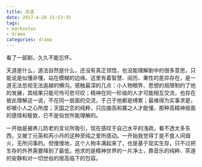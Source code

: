 ```yaml
---
title: 天道
date: 2017-4-26 15:53:35
tags: 
- marknotes
- drama
categories: drama
---
```

看了一部剧，久久不能忘怀。

天道是什么，道法自然是什么，还没有真正领悟，也没能理解剧中的很多意思，只能说是似懂非懂，站在模糊的边缘。这里有着智慧、阅历、秉性的差异存在，是一道无法忽视无法逾越的横沟。感触最深的几点：小人物眼界、思想的局限制约了他的发展，其结果只能可怜可悲可叹；精神在同一阶级的人才可能相互交流，也存在彼此理解这一说，不在同一层面的交流，于己于他都是缚累；最难得为实事求是，却被小人之心所度；天国之恋的纯粹，只应曲高和寡之人才能懂，那种高精神层面的感情和极致，已不是俗世所能理解的。

一开始是被养儿防老的言论所吸引，现在感叹于自己水平的浅疏，看不透太多东西，又被丁元英和芮小丹的这种至纯之爱所感动。一开始我觉得丁是不食人间烟火，无所问事的。但慢慢地，这个人物丰满起来了，也是基于现实生存，只不过把生存的外界需要降到了最低，他求的是精神世界的一片净土，靠音乐的纯粹、茶道的安静和对一切世俗的居高临下的包容。

